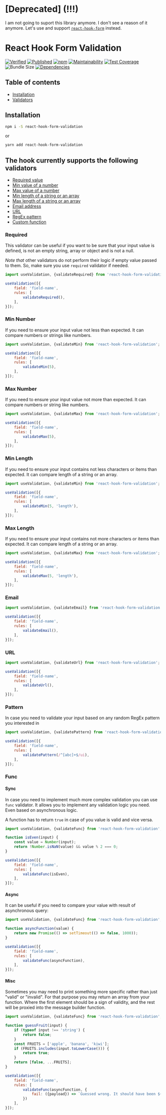 # [Deprecated] (!!!)

I am not going to suport this library anymore. I don't see a reason of it anymore. Let's use and support [`react-hook-form`](https://www.npmjs.com/package/react-hook-form) instead.

# React Hook Form Validation

[![Verified](https://github.com/boonya/react-hook-form-validation/actions/workflows/verify.yml/badge.svg)](https://github.com/boonya/react-hook-form-validation/actions/workflows/verify.yml?query=event%3Apush+branch%3Amain)
[![Published](https://github.com/boonya/react-hook-form-validation/actions/workflows/publish.yml/badge.svg)](https://github.com/boonya/react-hook-form-validation/actions/workflows/publish.yml?query=event%3Arelease)
[![npm](https://img.shields.io/npm/v/react-hook-form-validation)](https://www.npmjs.com/package/react-hook-form-validation)
[![Maintainability](https://img.shields.io/codeclimate/maintainability-percentage/boonya/react-hook-form-validation?label=maintainability)](https://codeclimate.com/github/boonya/react-hook-form-validation)
[![Test Coverage](https://img.shields.io/codeclimate/coverage/boonya/react-hook-form-validation)](https://codeclimate.com/github/boonya/react-hook-form-validation)
![Bundle Size](https://img.shields.io/bundlephobia/min/react-hook-form-validation)
[![Dependencies](https://img.shields.io/librariesio/release/npm/react-hook-form-validation)](https://www.npmjs.com/package/react-hook-form-validation?activeTab=dependencies)

## Table of contents

- [Installation](#installation)
- [Validators](#the-hook-currently-supports-the-following-validators)

## Installation

```bash static
npm i -S react-hook-form-validation
```

or

```bash static
yarn add react-hook-form-validation
```

## The hook currently supports the following validators

- [Required value](#required)
- [Min value of a number](#min-number)
- [Max value of a number](#max-number)
- [Min length of a string or an array](#min-length)
- [Max length of a string or an array](#max-length)
- [Email address](#email)
- [URL](#url)
- [RegEx pattern](#pattern)
- [Custom function](#func)

### Required

This validator can be useful if you want to be sure that your input value is defined, is not an empty string, array or object and is not a null.

_Note that_ other validators do not perform their logic if empty value passed to them. So, make sure you use `required` validator if needed.

```js static
import useValidation, {validateRequired} from 'react-hook-form-validation';

useValidation([{
    field: 'field-name',
    rules: [
        validateRequired(),
    ],
}]);
```

### Min Number

If you need to ensure your input value not less than expected. It can compare numbers or strings like numbers.

```js static
import useValidation, {validateMin} from 'react-hook-form-validation';

useValidation([{
    field: 'field-name',
    rules: [
        validateMin(5),
    ],
}]);
```

### Max Number

If you need to ensure your input value not more than expected. It can compare numbers or string like numbers.

```js static
import useValidation, {validateMax} from 'react-hook-form-validation';

useValidation([{
    field: 'field-name',
    rules: [
        validateMax(5),
    ],
}]);
```

### Min Length

If you need to ensure your input contains not less characters or items than expected. It can compare length of a string or an array.

```js static
import useValidation, {validateMin} from 'react-hook-form-validation';

useValidation([{
    field: 'field-name',
    rules: [
        validateMin(5, 'length'),
    ],
}]);
```

### Max Length

If you need to ensure your input contains not more characters or items than expected. It can compare length of a string or an array.

```js static
import useValidation, {validateMax} from 'react-hook-form-validation';

useValidation([{
    field: 'field-name',
    rules: [
        validateMax(5, 'length'),
    ],
}]);
```

### Email

```js static
import useValidation, {validateEmail} from 'react-hook-form-validation';

useValidation([{
    field: 'field-name',
    rules: [
        validateEmail(),
    ],
}]);
```

### URL

```js static
import useValidation, {validateUrl} from 'react-hook-form-validation';

useValidation([{
    field: 'field-name',
    rules: [
        validateUrl(),
    ],
}]);
```

### Pattern

In case you need to validate your input based on any random RegEx pattern you interested in

```js static
import useValidation, {validatePattern} from 'react-hook-form-validation';

useValidation([{
    field: 'field-name',
    rules: [
        validatePattern(/^[abc]+$/ui),
    ],
}]);
```

### Func

#### Sync

In case you need to implement much more complex validation you can use `func` validator.
It allows you to implement any validation logic you need. Even based on asynchronous logic.

A function has to return `true` in case of you value is valid and vice versa.

```js static
import useValidation, {validateFunc} from 'react-hook-form-validation';

function isEven(input) {
    const value = Number(input);
    return !Number.isNaN(value) && value % 2 === 0;
}

useValidation([{
    field: 'field-name',
    rules: [
        validateFunc(isEven),
    ],
}]);
```

#### Async

It can be useful if you need to compare your value with result of asynchronous query:

```js static
import useValidation, {validateFunc} from 'react-hook-form-validation';

function asyncFunction(value) {
    return new Promise(() => setTimeout(() => false, 1000));
}

useValidation([{
    field: 'field-name',
    rules: [
        validateFunc(asyncFunction),
    ],
}]);
```

#### Misc

Sometimes you may need to print something more specific rather than just "valid" or "invalid". For that purpose you may return an array from your function. Where the first element should be a sign of validity, and the rest will be proxied into the message builder function.

```js static
import useValidation, {validateFunc} from 'react-hook-form-validation';

function guessFruit(input) {
    if (typeof input !== 'string') {
        return false;
    }
    const FRUITS = ['apple', 'banana', 'kiwi'];
    if (FRUITS.includes(input.toLowerCase())) {
        return true;
    }
    return [false, ...FRUITS];
}

useValidation([{
    field: 'field-name',
    rules: [
        validateFunc(asyncFunction, {
            fail: ({payload}) => `Guessed wrong. It should have been ${payload.join(', ')}.`
        })
    ],
}]);
```
